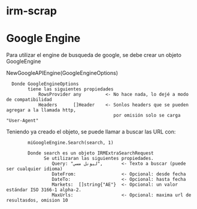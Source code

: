 # irm-scrap



# Google Engine

  Para utilizar el engine de busqueda de google, se debe crear un objeto GoogleEngine

   NewGoogleAPIEngine(GoogleEngineOptions)

      Donde GoogleEngineOptions
            tiene las siguientes propiedades
            	RowsProvider any         <- No hace nada, lo dejé a modo de compatibilidad
	            Headers      []Header    <- Sonlos headers que se pueden agregar a la llamada http, 
                                            por omisión solo se carga "User-Agent"



  Teniendo ya creado el objeto, se puede llamar a buscar las URL con:

        	miGoogleEngine.Search(search, 1)

            Donde search es un objeto IRMExtraSearchRequest
                  Se utilizaran las siguientes propiedades.
                     Query: "ليونل مسي",       <- Texto a buscar (puede ser cualquier idioma)
                     DateFrom:                 <- Opcional: desde fecha
                     DateTo:                   <- Opcional: hasta fecha
                     Markets:  []string{"AE"}  <- Opcional: un valor estándar ISO 3166-1 alpha-2.
                     MaxUrls:                  <- Opcional: maxima url de resultasdos, omision 10
                 

